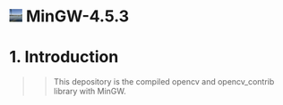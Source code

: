 [<img height="23" src="https://github.com/lh9171338/Outline/blob/master/icon.jpg"/>](https://github.com/lh9171338/Outline) MinGW-4.5.3
===

# 1. Introduction
>>This depository is the compiled opencv and opencv_contrib library with MinGW.
